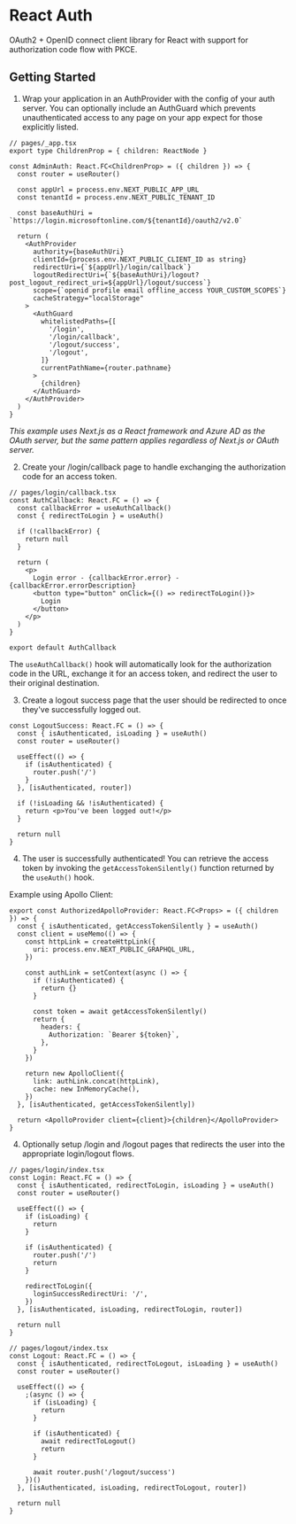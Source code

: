 # React Auth

OAuth2 + OpenID connect client library for React with support for authorization code flow with PKCE.

## Getting Started

1. Wrap your application in an AuthProvider with the config of your auth server. You can optionally include an AuthGuard which prevents unauthenticated access to any page on your app expect for those explicitly listed.

```tsx
// pages/_app.tsx
export type ChildrenProp = { children: ReactNode }

const AdminAuth: React.FC<ChildrenProp> = ({ children }) => {
  const router = useRouter()

  const appUrl = process.env.NEXT_PUBLIC_APP_URL
  const tenantId = process.env.NEXT_PUBLIC_TENANT_ID

  const baseAuthUri = `https://login.microsoftonline.com/${tenantId}/oauth2/v2.0`

  return (
    <AuthProvider
      authority={baseAuthUri}
      clientId={process.env.NEXT_PUBLIC_CLIENT_ID as string}
      redirectUri={`${appUrl}/login/callback`}
      logoutRedirectUri={`${baseAuthUri}/logout?post_logout_redirect_uri=${appUrl}/logout/success`}
      scope={`openid profile email offline_access YOUR_CUSTOM_SCOPES`}
      cacheStrategy="localStorage"
    >
      <AuthGuard
        whitelistedPaths={[
          '/login',
          '/login/callback',
          '/logout/success',
          '/logout',
        ]}
        currentPathName={router.pathname}
      >
        {children}
      </AuthGuard>
    </AuthProvider>
  )
}
```

_This example uses Next.js as a React framework and Azure AD as the OAuth server, but the same pattern applies regardless of Next.js or OAuth server._

2. Create your /login/callback page to handle exchanging the authorization code for an access token.

```tsx
// pages/login/callback.tsx
const AuthCallback: React.FC = () => {
  const callbackError = useAuthCallback()
  const { redirectToLogin } = useAuth()

  if (!callbackError) {
    return null
  }

  return (
    <p>
      Login error - {callbackError.error} - {callbackError.errorDescription}
      <button type="button" onClick={() => redirectToLogin()}>
        Login
      </button>
    </p>
  )
}

export default AuthCallback
```

The `useAuthCallback()` hook will automatically look for the authorization code in the URL, exchange it for an access token, and redirect the user to their original destination.

3. Create a logout success page that the user should be redirected to once they've successfully logged out.

```tsx
const LogoutSuccess: React.FC = () => {
  const { isAuthenticated, isLoading } = useAuth()
  const router = useRouter()

  useEffect(() => {
    if (isAuthenticated) {
      router.push('/')
    }
  }, [isAuthenticated, router])

  if (!isLoading && !isAuthenticated) {
    return <p>You've been logged out!</p>
  }

  return null
}
```

4. The user is successfully authenticated! You can retrieve the access token by invoking the `getAccessTokenSilently()` function returned by the `useAuth()` hook.

Example using Apollo Client:

```tsx
export const AuthorizedApolloProvider: React.FC<Props> = ({ children }) => {
  const { isAuthenticated, getAccessTokenSilently } = useAuth()
  const client = useMemo(() => {
    const httpLink = createHttpLink({
      uri: process.env.NEXT_PUBLIC_GRAPHQL_URL,
    })

    const authLink = setContext(async () => {
      if (!isAuthenticated) {
        return {}
      }

      const token = await getAccessTokenSilently()
      return {
        headers: {
          Authorization: `Bearer ${token}`,
        },
      }
    })

    return new ApolloClient({
      link: authLink.concat(httpLink),
      cache: new InMemoryCache(),
    })
  }, [isAuthenticated, getAccessTokenSilently])

  return <ApolloProvider client={client}>{children}</ApolloProvider>
}
```

4. Optionally setup /login and /logout pages that redirects the user into the appropriate login/logout flows.

```tsx
// pages/login/index.tsx
const Login: React.FC = () => {
  const { isAuthenticated, redirectToLogin, isLoading } = useAuth()
  const router = useRouter()

  useEffect(() => {
    if (isLoading) {
      return
    }

    if (isAuthenticated) {
      router.push('/')
      return
    }

    redirectToLogin({
      loginSuccessRedirectUri: '/',
    })
  }, [isAuthenticated, isLoading, redirectToLogin, router])

  return null
}
```

```tsx
// pages/logout/index.tsx
const Logout: React.FC = () => {
  const { isAuthenticated, redirectToLogout, isLoading } = useAuth()
  const router = useRouter()

  useEffect(() => {
    ;(async () => {
      if (isLoading) {
        return
      }

      if (isAuthenticated) {
        await redirectToLogout()
        return
      }

      await router.push('/logout/success')
    })()
  }, [isAuthenticated, isLoading, redirectToLogout, router])

  return null
}
```
